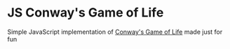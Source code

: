 # JS Conway's Game of Life

Simple JavaScript implementation of [Conway's Game of Life](https://en.wikipedia.org/wiki/Conway%27s_Game_of_Life) made just for fun

